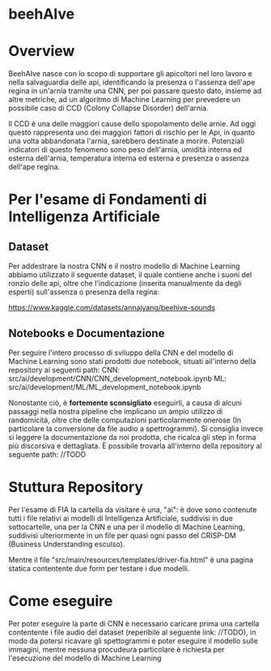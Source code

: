 # beehAIve

# Overview

BeehAIve nasce con lo scopo di supportare gli apicoltori nel loro lavoro e nella salvaguardia delle api, identificando la presenza o l'assenza dell'ape regina in un'arnia tramite una CNN, per poi passare questo dato, insieme ad altre metriche, ad un algoritmo di Machine Learning per prevedere un possibile caso di CCD (Colony Collapse Disorder) dell'arnia.

Il CCD è una delle maggiori cause dello spopolamento delle arnie. Ad oggi questo rappresenta uno dei maggiori fattori di rischio per le Api, in quanto una volta abbandonata l'arnia, sarebbero destinate a morire. Potenziali indicatori di questo fenomeno sono peso dell'arnia, umidità interna ed esterna dell'arnia, temperatura interna ed esterna e presenza o assenza dell'ape regina.

# Per l'esame di Fondamenti di Intelligenza Artificiale

## Dataset

Per addestrare la nostra CNN e il nostro modello di Machine Learning abbiamo utilizzato il seguente dataset, il quale contiene anche i suoni del ronzio delle api, oltre che l'indicazione (inserita manualmente da degli esperti) sull'assenza o presenza della regina:

https://www.kaggle.com/datasets/annajyang/beehive-sounds

## Notebooks e Documentazione

Per seguire l'intero processo di sviluppo della CNN e del modello di Machine Learning sono stati prodotti due notebook, situati ail'interno della repository ai seguenti path:
CNN: src/ai/development/CNN/CNN_development_notebook.ipynb
ML: src/ai/development/ML/ML_development_notebook.ipynb

Nonostante ciò, è **fortemente sconsigliato** eseguirli, a causa di alcuni passaggi nella nostra pipeline che implicano un ampio utilizzo di randomicità, oltre che delle computazioni particolarmente onerose (In particolare la conversione da file audio a spettrogrammi). Si consiglia invece si leggere la documentazione da noi prodotta, che ricalca gli step in forma più discorsiva e dettagliata.
È possibile trovarla all'interno della repository al seguente path:
//TODO


# Stuttura Repository

Per l'esame di FIA la cartella da visitare è una, "ai": è dove sono contenute tutti i file relativi ai modelli di Intelligenza Artificiale, suddivisi in due sottocartelle, una per la CNN e una per il modello di Machine Learning, suddivisi ulteriormente in un file per quasi ogni passo del CRISP-DM (Business Understanding esculso).

Mentre il file "src/main/resources/templates/driver-fia.html" è una pagina statica contentente due form per testare i due modelli.

# Come eseguire

Per poter eseguire la parte di CNN è necessario caricare prima una cartella contentente i file audio del dataset (reperibile al seguente link: //TODO), in modo da potersi ricavare gli spettogrammi e poter eseguire il modello sulle immagini, mentre nessuna procudeura particolare è richiesta per l'esecuzione del modello di Machine Learning
